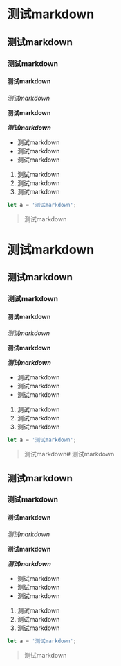 # 测试markdown

## 测试markdown

### 测试markdown

#### 测试markdown

*测试markdown*

**测试markdown**

***测试markdown***

+ 测试markdown
+ 测试markdown
+ 测试markdown



1. 测试markdown
2. 测试markdown
3. 测试markdown



```js
let a = '测试markdown';
```



> 测试markdown

# 测试markdown

## 测试markdown

### 测试markdown

#### 测试markdown

*测试markdown*

**测试markdown**

***测试markdown***

+ 测试markdown
+ 测试markdown
+ 测试markdown



1. 测试markdown
2. 测试markdown
3. 测试markdown



```js
let a = '测试markdown';
```



> 测试markdown# 测试markdown

## 测试markdown

### 测试markdown

#### 测试markdown

*测试markdown*

**测试markdown**

***测试markdown***

+ 测试markdown
+ 测试markdown
+ 测试markdown



1. 测试markdown
2. 测试markdown
3. 测试markdown



```js
let a = '测试markdown';
```



> 测试markdown